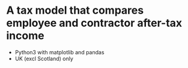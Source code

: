 # A tax model that compares employee and contractor after-tax income

- Python3 with matplotlib and pandas
- UK (excl Scotland) only
